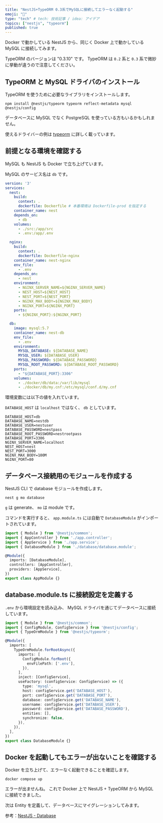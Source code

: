 ```yaml
---
title: "NestJS+TypeORM 0.3系でMySQLに接続してエラーなく起動する"
emoji: "🙌"
type: "tech" # tech: 技術記事 / idea: アイデア
topics: ["nestjs", "typeorm"]
published: true
---
```


Docker で動かしている NestJS から、同じく Docker 上で動かしている MySQL に接続してみます。

TypeORM のバージョンは "0.3.10" です。 TypeORM は `0.2` 系と `0.3` 系で微妙に挙動が違うので注意してください。

## TypeORM と MySQL ドライバのインストール

TypeORM を使うために必要なライブラリをインストールします。

```
npm install @nestjs/typeorm typeorm reflect-metadata mysql @nestjs/config
```

データベースに MySQL でなく PostgreSQL を使っている方もいるかもしれません。

使えるドライバーの例は [typeorm](https://www.npmjs.com/package/typeorm) に詳しく載っています。

## 前提となる環境を確認する

MySQL も NestJS も Docker で立ち上げています。

MySQL のサービス名は `db` です。

```yml:docker-compose.yml
version: '3'
services:
  nest:
    build:
      context: .
      dockerfile: Dockerfile # 本番環境は Dockerfile-prod を指定する
    container_name: nest
    depends_on:
      - db
    volumes:
      - ./src:/app/src
      - .env:/app/.env

  nginx:
    build:
      context: .
      dockerfile: Dockerfile-nginx
    container_name: nest-nginx
    env_file:
      - .env
    depends_on:
      - nest
    environment:
      - NGINX_SERVER_NAME=${NGINX_SERVER_NAME}
      - NEST_HOST=${NEST_HOST}
      - NEST_PORT=${NEST_PORT}
      - NGINX_MAX_BODY=${NGINX_MAX_BODY}
      - NGINX_PORT=${NGINX_PORT}
    ports:
      - ${NGINX_PORT}:${NGINX_PORT}

  db:
    image: mysql:5.7
    container_name: nest-db
    env_file:
      - .env
    environment:
      MYSQL_DATABASE: ${DATABASE_NAME}
      MYSQL_USER: ${DATABASE_USER}
      MYSQL_PASSWORD: ${DATABASE_PASSWORD}
      MYSQL_ROOT_PASSWORD: ${DATABASE_ROOT_PASSWORD}
    ports:
      - "${DATABASE_PORT}:3306"
    volumes:
      - ./docker/db/data:/var/lib/mysql
      - ./docker/db/my.cnf:/etc/mysql/conf.d/my.cnf

```

環境変数には以下の値を入れています。

`DATABASE_HOST` は `localhost` ではなく、 `db` としています。

```txt:.env
DATABASE_HOST=db
DATABASE_NAME=nestdb
DATABASE_USER=nestuser
DATABASE_PASSWORD=nestpass
DATABASE_ROOT_PASSWORD=nestrootpass
DATABASE_PORT=3306
NGINX_SERVER_NAME=localhost
NEST_HOST=nest
NEST_PORT=3000
NGINX_MAX_BODY=100M
NGINX_PORT=80
```

## データベース接続用のモジュールを作成する

NestJS CLI で database モジュールを作成します。

```shell
nest g mo database
```

`g` は generate、 `mo` は module です。

コマンドを実行すると、 `app.module.ts` には自動で `DatabaseModule` がインポートされています。

```ts:src/app.module.ts
import { Module } from '@nestjs/common';
import { AppController } from './app.controller';
import { AppService } from './app.service';
import { DatabaseModule } from './database/database.module';

@Module({
  imports: [DatabaseModule],
  controllers: [AppController],
  providers: [AppService],
})
export class AppModule {}
```

## database.module.ts に接続設定を定義する

`.env` から環境設定を読み込み、 MySQL ドライバを通じてデータベースに接続しています。

```ts:src/database/database.module.ts
import { Module } from '@nestjs/common';
import { ConfigModule, ConfigService } from '@nestjs/config';
import { TypeOrmModule } from '@nestjs/typeorm';

@Module({
  imports: [
    TypeOrmModule.forRootAsync({
      imports: [
        ConfigModule.forRoot({
          envFilePath: ['.env'],
        }),
      ],
      inject: [ConfigService],
      useFactory: (configService: ConfigService) => ({
        type: 'mysql',
        host: configService.get('DATABASE_HOST'),
        port: configService.get('DATABASE_PORT'),
        database: configService.get('DATABASE_NAME'),
        username: configService.get('DATABASE_USER'),
        password: configService.get('DATABASE_PASSWORD'),
        entities: [],
        synchronize: false,
      }),
    }),
  ],
})
export class DatabaseModule {}
```

## Docker を起動してもエラーが出ないことを確認する

Docker を立ち上げて、エラーなく起動できることを確認します。

```console
docker compose up
```

エラーが出ませんね。
これで Docker 上で NestJS + TypeORM から MySQL に接続できました。

次は Entity を定義して、データベースにマイグレーションしてみます。

参考：[NestJS - Database](https://docs.nestjs.com/techniques/database)
